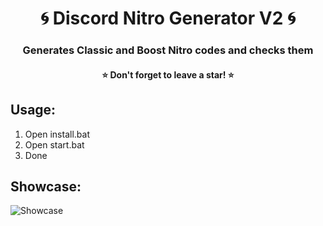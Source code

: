 <h1 align="center">🌀 Discord Nitro Generator V2 🌀</h1>
<h3 align="center">Generates Classic and Boost Nitro codes and checks them</h3>
<h4 align="center">⭐ Don't forget to leave a star! ⭐</h4>



## Usage:
1. Open install.bat
2. Open start.bat
3. Done

## Showcase:
![Showcase](https://i.imgur.com/xjYxFRv.png)
